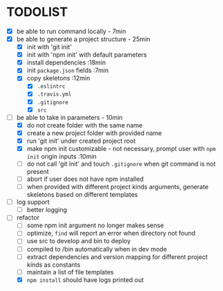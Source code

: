 # TODOLIST

* [x] be able to run command locally - 7min
* [x] be able to generate a project structure - 25min
  * [x] init with 'git init'
  * [x] init with 'npm init' with default parameters
  * [x] install dependencies :18min
  * [x] init `package.json` fields :7min
  * [x] copy skeletons :12min
    * [x] `.eslintrc` 
    * [x] `.travis.yml`
    * [x] `.gitignore`
    * [x] `src`
* [ ] be able to take in parameters - 10min
  * [x] do not create folder with the same name
  * [x] create a new project folder with provided name
  * [x] run 'git init' under created project root
  * [x] make npm init customizable - not necessary, prompt user with `npm init` origin inputs :10min
  * [ ] do not call 'git init' and touch `.gitignore` when git command is not present
  * [ ] abort if user does not have npm installed
  * [ ] when provided with different project kinds arguments, generate skeletons based on different templates
* [ ] log support
  * [ ] better logging
* [ ] refactor
  * [ ] some npm init argument no longer makes sense
  * [ ] optimize, `find` will report an error when directory not found
  * [ ] use src to develop and bin to deploy
  * [ ] compiled to /bin automatically when in dev mode
  * [ ] extract dependencies and version mapping for different project kinds as constants 
  * [ ] maintain a list of file templates
  * [x] `npm install` should have logs printed out
